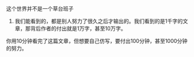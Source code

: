 这个世界并不是一个草台班子

1. 我们能看到的，都是别人努力了很久之后才输出的。我们看到的是1千字的文章，那背后作者的付出就是1万字，甚至10万字。

你用10分钟看完了这篇文章，但想要自己仿写，要付出100分钟，甚至1000分钟的努力。